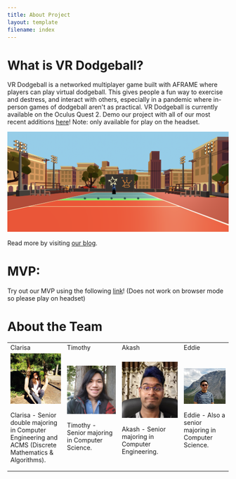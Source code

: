 ```yaml
---
title: About Project
layout: template
filename: index
---
```

<link rel="stylesheet" type="text/css" media="all" href="css/markdown_styles.css" />

# What is VR Dodgeball?

VR Dodgeball is a networked multiplayer game  built with AFRAME where players can play virtual dodgeball. This gives people a fun way to exercise and destress, and interact with others, especially in a pandemic where in-person games of dodgeball aren't as practical. VR Dodgeball is currently available on the Oculus Quest 2. Demo our project with all of our most recent additions [here](https://aba40.glitch.me/)! Note: only available for play on the headset.

<img src="images/main.png">

Read more by visiting [our blog](/xrcapstone21sp-team1/blog).

# MVP:
Try out our MVP using the following [link](https://cate-mvp.glitch.me/)! (Does not work on browser mode so please play on headset)

# About the Team

<table>
    <tr>
        <td> Clarisa </td>
        <td> Timothy </td>
        <td> Akash </td>
        <td> Eddie </td>
    </tr>
    <tr>
        <td>
            <img class="img-avatar" src="images/clarisa.jpg" alt="Avatar"><br>
            <p>Clarisa - Senior double majoring in Computer Engineering and ACMS (Discrete Mathematics & Algorithms).</p>
        </td>
        <td>
            <img class="img-avatar" src="images/timothy.jpg" alt="Avatar"><br>
            <p>Timothy - Senior majoring in Computer Science.</p>            
        </td>
        <td>
            <img class="img-avatar" src="images/akash.jpg" alt="Avatar"><br>
            <p>Akash - Senior majoring in Computer Engineering.</p>            
        </td>
        <td>
            <img class="img-avatar" src="images/eddie.jpg" alt="Avatar"><br>
            <p>Eddie - Also a senior majoring in Computer Science.</p>            
        </td>
    </tr>
</table>
